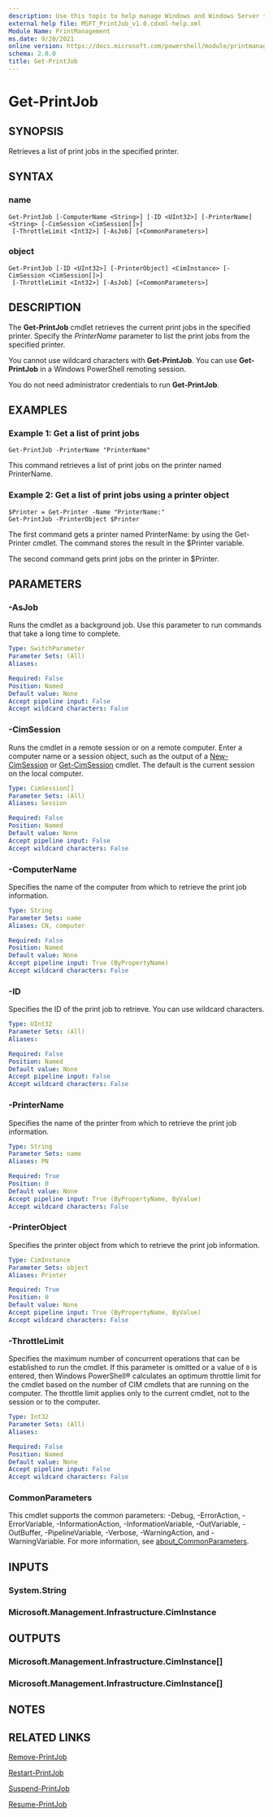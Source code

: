 ```yaml
---
description: Use this topic to help manage Windows and Windows Server technologies with Windows PowerShell.
external help file: MSFT_PrintJob_v1.0.cdxml-help.xml
Module Name: PrintManagement
ms.date: 9/20/2021
online version: https://docs.microsoft.com/powershell/module/printmanagement/get-printjob?view=windowsserver2022-ps&wt.mc_id=ps-gethelp
schema: 2.0.0
title: Get-PrintJob
---
```


# Get-PrintJob

## SYNOPSIS
Retrieves a list of print jobs in the specified printer.

## SYNTAX

### name
```
Get-PrintJob [-ComputerName <String>] [-ID <UInt32>] [-PrinterName] <String> [-CimSession <CimSession[]>]
 [-ThrottleLimit <Int32>] [-AsJob] [<CommonParameters>]
```

### object
```
Get-PrintJob [-ID <UInt32>] [-PrinterObject] <CimInstance> [-CimSession <CimSession[]>]
 [-ThrottleLimit <Int32>] [-AsJob] [<CommonParameters>]
```

## DESCRIPTION
The **Get-PrintJob** cmdlet retrieves the current print jobs in the specified printer.
Specify the *PrinterName* parameter to list the print jobs from the specified printer.

You cannot use wildcard characters with **Get-PrintJob**.
You can use **Get-PrintJob** in a Windows PowerShell remoting session.

You do not need administrator credentials to run **Get-PrintJob**.

## EXAMPLES

### Example 1: Get a list of print jobs
```
Get-PrintJob -PrinterName "PrinterName"
```

This command retrieves a list of print jobs on the printer named PrinterName.

### Example 2: Get a list of print jobs using a printer object
```
$Printer = Get-Printer -Name "PrinterName:"
Get-PrintJob -PrinterObject $Printer
```

The first command gets a printer named PrinterName: by using the Get-Printer cmdlet.
The command stores the result in the $Printer variable.

The second command gets print jobs on the printer in $Printer.

## PARAMETERS

### -AsJob
Runs the cmdlet as a background job. Use this parameter to run commands that take a long time to complete.

```yaml
Type: SwitchParameter
Parameter Sets: (All)
Aliases: 

Required: False
Position: Named
Default value: None
Accept pipeline input: False
Accept wildcard characters: False
```

### -CimSession
Runs the cmdlet in a remote session or on a remote computer.
Enter a computer name or a session object, such as the output of a [New-CimSession](https://go.microsoft.com/fwlink/p/?LinkId=227967) or [Get-CimSession](https://go.microsoft.com/fwlink/p/?LinkId=227966) cmdlet.
The default is the current session on the local computer.

```yaml
Type: CimSession[]
Parameter Sets: (All)
Aliases: Session

Required: False
Position: Named
Default value: None
Accept pipeline input: False
Accept wildcard characters: False
```

### -ComputerName
Specifies the name of the computer from which to retrieve the print job information.

```yaml
Type: String
Parameter Sets: name
Aliases: CN, computer

Required: False
Position: Named
Default value: None
Accept pipeline input: True (ByPropertyName)
Accept wildcard characters: False
```

### -ID
Specifies the ID of the print job to retrieve.
You can use wildcard characters.

```yaml
Type: UInt32
Parameter Sets: (All)
Aliases: 

Required: False
Position: Named
Default value: None
Accept pipeline input: False
Accept wildcard characters: False
```

### -PrinterName
Specifies the name of the printer from which to retrieve the print job information.

```yaml
Type: String
Parameter Sets: name
Aliases: PN

Required: True
Position: 0
Default value: None
Accept pipeline input: True (ByPropertyName, ByValue)
Accept wildcard characters: False
```

### -PrinterObject
Specifies the printer object from which to retrieve the print job information.

```yaml
Type: CimInstance
Parameter Sets: object
Aliases: Printer

Required: True
Position: 0
Default value: None
Accept pipeline input: True (ByPropertyName, ByValue)
Accept wildcard characters: False
```

### -ThrottleLimit
Specifies the maximum number of concurrent operations that can be established to run the cmdlet.
If this parameter is omitted or a value of `0` is entered, then Windows PowerShell® calculates an optimum throttle limit for the cmdlet based on the number of CIM cmdlets that are running on the computer.
The throttle limit applies only to the current cmdlet, not to the session or to the computer.

```yaml
Type: Int32
Parameter Sets: (All)
Aliases: 

Required: False
Position: Named
Default value: None
Accept pipeline input: False
Accept wildcard characters: False
```

### CommonParameters
This cmdlet supports the common parameters: -Debug, -ErrorAction, -ErrorVariable, -InformationAction, -InformationVariable, -OutVariable, -OutBuffer, -PipelineVariable, -Verbose, -WarningAction, and -WarningVariable. For more information, see [about_CommonParameters](https://go.microsoft.com/fwlink/?LinkID=113216).

## INPUTS

### System.String

### Microsoft.Management.Infrastructure.CimInstance

## OUTPUTS

### Microsoft.Management.Infrastructure.CimInstance[]

### Microsoft.Management.Infrastructure.CimInstance[]

## NOTES

## RELATED LINKS

[Remove-PrintJob](./Remove-PrintJob.md)

[Restart-PrintJob](./Restart-PrintJob.md)

[Suspend-PrintJob](./Suspend-PrintJob.md)

[Resume-PrintJob](./Resume-PrintJob.md)

